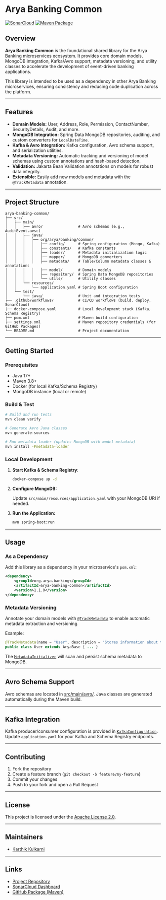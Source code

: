 # Arya Banking Common

[![SonarCloud](https://sonarcloud.io/api/project_badges/measure?project=Event-Based-Banking-Application_arya-banking-common&metric=alert_status)](https://sonarcloud.io/dashboard?id=Event-Based-Banking-Application_arya-banking-common)
[![Maven Package](https://img.shields.io/github/v/tag/Event-Based-Banking-Application/arya-banking-common?label=package&color=blue&logo=apache-maven)](https://github.com/Event-Based-Banking-Application/arya-banking-common/packages)

## Overview

**Arya Banking Common** is the foundational shared library for the Arya Banking microservices ecosystem. It provides core domain models, MongoDB integration, Kafka/Avro support, metadata versioning, and utility classes to accelerate the development of event-driven banking applications.

This library is intended to be used as a dependency in other Arya Banking microservices, ensuring consistency and reducing code duplication across the platform.

---

## Features

- **Domain Models:** User, Address, Role, Permission, ContactNumber, SecurityDetails, Audit, and more.
- **MongoDB Integration:** Spring Data MongoDB repositories, auditing, and custom converters for `LocalDateTime`.
- **Kafka & Avro Integration:** Kafka configuration, Avro schema support, and serialization utilities.
- **Metadata Versioning:** Automatic tracking and versioning of model schemas using custom annotations and hash-based detection.
- **Validation:** Jakarta Bean Validation annotations on models for robust data integrity.
- **Extensible:** Easily add new models and metadata with the `@TrackMetadata` annotation.

---

## Project Structure

```
arya-banking-common/
├── src/
│   ├── main/
│   │   ├── avro/                # Avro schemas (e.g., AuditEvent.avsc)
│   │   ├── java/
│   │   │   ├── org/arya/banking/common/
│   │   │   │   ├── config/      # Spring configuration (Mongo, Kafka)
│   │   │   │   ├── constants/   # Kafka constants
│   │   │   │   ├── loader/      # Metadata initialization logic
│   │   │   │   ├── mapper/      # MongoDB converters
│   │   │   │   ├── metadata/    # Table/Column metadata classes & annotations
│   │   │   │   ├── model/       # Domain models
│   │   │   │   ├── repository/  # Spring Data MongoDB repositories
│   │   │   │   └── utils/       # Utility classes
│   │   └── resources/
│   │       └── application.yaml # Spring Boot configuration
│   └── test/
│       └── java/                # Unit and integration tests
├── .github/workflows/           # CI/CD workflows (build, deploy, SonarCloud)
├── docker-compose.yaml          # Local development stack (Kafka, Schema Registry)
├── pom.xml                      # Maven build configuration
├── settings.xml                 # Maven repository credentials (for GitHub Packages)
└── README.md                    # Project documentation
```

---

## Getting Started

### Prerequisites

- Java 17+
- Maven 3.8+
- Docker (for local Kafka/Schema Registry)
- MongoDB instance (local or remote)

### Build & Test

```sh
# Build and run tests
mvn clean verify

# Generate Avro Java classes
mvn generate-sources

# Run metadata loader (updates MongoDB with model metadata)
mvn install -Pmetadata-loader
```

### Local Development

1. **Start Kafka & Schema Registry:**

   ```sh
   docker-compose up -d
   ```

2. **Configure MongoDB:**

   Update `src/main/resources/application.yaml` with your MongoDB URI if needed.

3. **Run the Application:**

   ```sh
   mvn spring-boot:run
   ```

---

## Usage

### As a Dependency

Add this library as a dependency in your microservice's `pom.xml`:

```xml
<dependency>
    <groupId>org.arya.banking</groupId>
    <artifactId>arya-banking-common</artifactId>
    <version>1.1.0</version>
</dependency>
```

### Metadata Versioning

Annotate your domain models with [`@TrackMetadata`](src/main/java/org/arya/banking/common/metadata/annotation/TrackMetadata.java) to enable automatic metadata extraction and versioning.

Example:

```java
@TrackMetadata(name = "User", description = "Stores information about the User")
public class User extends AryaBase { ... }
```

The [`MetadataInitializer`](src/main/java/org/arya/banking/common/loader/MetadataInitializer.java) will scan and persist schema metadata to MongoDB.

---

## Avro Schema Support

Avro schemas are located in [src/main/avro/](src/main/avro/). Java classes are generated automatically during the Maven build.

---

## Kafka Integration

Kafka producer/consumer configuration is provided in [`KafkaConfiguration`](src/main/java/org/arya/banking/common/config/KafkaConfiguration.java). Update `application.yaml` for your Kafka and Schema Registry endpoints.

---

## Contributing

1. Fork the repository
2. Create a feature branch (`git checkout -b feature/my-feature`)
3. Commit your changes
4. Push to your fork and open a Pull Request

---

## License

This project is licensed under the [Apache License 2.0](https://www.apache.org/licenses/LICENSE-2.0).

---

## Maintainers

- [Karthik Kulkarni](https://github.com/karthikkulkarni)

---

## Links

- [Project Repository](https://github.com/Event-Based-Banking-Application/arya-banking-common)
- [SonarCloud Dashboard](https://sonarcloud.io/dashboard?id=Event-Based-Banking-Application_arya-banking-common)
- [GitHub Package (Maven)](https://github.com/Event-Based-Banking-Application/arya-banking-common/packages)